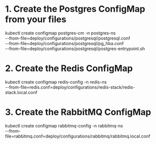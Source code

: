 # 1. Create the Postgres ConfigMap from your files

kubectl create configmap postgres-cm -n postgres-ns \
  --from-file=deploy/configurations/postgresql/postgresql.conf \
  --from-file=deploy/configurations/postgresql/pg_hba.conf \
  --from-file=deploy/configurations/postgresql/postgres-entrypoint.sh

# 2. Create the Redis ConfigMap

kubectl create configmap redis-config -n redis-ns \
  --from-file=redis.conf=deploy/configurations/redis-stack/redis-stack.local.conf

# 3. Create the RabbitMQ ConfigMap

kubectl create configmap rabbitmq-config -n rabbitmq-ns \
  --from-file=rabbitmq.conf=deploy/configurations/rabbitmq/rabbitmq.local.conf
